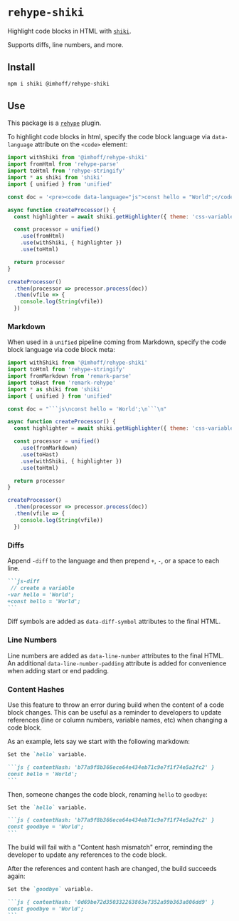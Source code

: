 # `rehype-shiki`

Highlight code blocks in HTML with [`shiki`](https://github.com/shikijs/shiki).

Supports diffs, line numbers, and more.

## Install

```sh
npm i shiki @imhoff/rehype-shiki
```

## Use

This package is a [`rehype`](https://github.com/rehypejs/rehype) plugin.

To highlight code blocks in html, specify the code block language via
`data-language` attribute on the `<code>` element:

```js
import withShiki from '@imhoff/rehype-shiki'
import fromHtml from 'rehype-parse'
import toHtml from 'rehype-stringify'
import * as shiki from 'shiki'
import { unified } from 'unified'

const doc = '<pre><code data-language="js">const hello = "World";</code></pre>'

async function createProcessor() {
  const highlighter = await shiki.getHighlighter({ theme: 'css-variables' })

  const processor = unified()
    .use(fromHtml)
    .use(withShiki, { highlighter })
    .use(toHtml)

  return processor
}

createProcessor()
  .then(processor => processor.process(doc))
  .then(vfile => {
    console.log(String(vfile))
  })
```

### Markdown

When used in a `unified` pipeline coming from Markdown, specify the code block
language via code block meta:

````js
import withShiki from '@imhoff/rehype-shiki'
import toHtml from 'rehype-stringify'
import fromMarkdown from 'remark-parse'
import toHast from 'remark-rehype'
import * as shiki from 'shiki'
import { unified } from 'unified'

const doc = "```js\nconst hello = 'World';\n```\n"

async function createProcessor() {
  const highlighter = await shiki.getHighlighter({ theme: 'css-variables' })

  const processor = unified()
    .use(fromMarkdown)
    .use(toHast)
    .use(withShiki, { highlighter })
    .use(toHtml)

  return processor
}

createProcessor()
  .then(processor => processor.process(doc))
  .then(vfile => {
    console.log(String(vfile))
  })
````

### Diffs

Append `-diff` to the language and then prepend `+`, `-`, or a space to each line.

````markdown
```js-diff
 // create a variable
-var hello = 'World';
+const hello = 'World';
```
````

Diff symbols are added as `data-diff-symbol` attributes to the final HTML.

### Line Numbers

Line numbers are added as `data-line-number` attributes to the final HTML. An
additional `data-line-number-padding` attribute is added for convenience when
adding start or end padding.

### Content Hashes

Use this feature to throw an error during build when the content of a code
block changes. This can be useful as a reminder to developers to update
references (line or column numbers, variable names, etc) when changing a code
block.

As an example, lets say we start with the following markdown:

````markdown
Set the `hello` variable.

```js { contentHash: 'b77a9f8b366ece64e434eb71c9e7f1f74e5a2fc2' }
const hello = 'World';
```
````

Then, someone changes the code block, renaming `hello` to `goodbye`:

````markdown
Set the `hello` variable.

```js { contentHash: 'b77a9f8b366ece64e434eb71c9e7f1f74e5a2fc2' }
const goodbye = 'World';
```
````

The build will fail with a "Content hash mismatch" error, reminding the
developer to update any references to the code block.

After the references and content hash are changed, the build succeeds again:

````markdown
Set the `goodbye` variable.

```js { contentHash: '0d69be72d350332263863e7352a99b363a806dd9' }
const goodbye = 'World';
```
````
